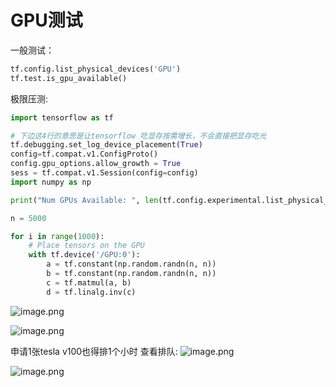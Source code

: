 
# GPU测试

一般测试：
```python
tf.config.list_physical_devices('GPU')
tf.test.is_gpu_available()
```


极限压测:
```python
import tensorflow as tf

# 下边这4行的意思是让tensorflow 吃显存按需增长，不会直接把显存吃光
tf.debugging.set_log_device_placement(True)
config=tf.compat.v1.ConfigProto()
config.gpu_options.allow_growth = True
sess = tf.compat.v1.Session(config=config)
import numpy as np

print("Num GPUs Available: ", len(tf.config.experimental.list_physical_devices('GPU')))

n = 5000

for i in range(1000):
    # Place tensors on the GPU
    with tf.device('/GPU:0'):
        a = tf.constant(np.random.randn(n, n))
        b = tf.constant(np.random.randn(n, n))
        c = tf.matmul(a, b)
        d = tf.linalg.inv(c)
```




![image.png](https://cdn.nlark.com/yuque/0/2022/png/22348649/1651301412059-fe4c70ed-4673-4f91-be67-19db1b1f1a70.png#clientId=u3aefc5e6-9bed-4&from=paste&height=504&id=u55662eb2&originHeight=693&originWidth=1244&originalType=binary&ratio=1&rotation=0&showTitle=false&size=332236&status=done&style=none&taskId=u9c269896-96dd-4b2c-b91b-b0cbc80ea1f&title=&width=904.7272727272727)

![image.png](https://cdn.nlark.com/yuque/0/2022/png/22348649/1651301431432-c7a6d2d1-2717-486f-83d2-0c0d2fbe421e.png#clientId=u3aefc5e6-9bed-4&from=paste&height=468&id=u97bc8b22&originHeight=643&originWidth=1310&originalType=binary&ratio=1&rotation=0&showTitle=false&size=438537&status=done&style=none&taskId=u126ee671-8678-49e1-b717-4d913f65b32&title=&width=952.7272727272727)

申请1张tesla v100也得排1个小时
查看排队:
![image.png](https://cdn.nlark.com/yuque/0/2022/png/22348649/1651301551484-026e0c73-136f-4ac2-9ab3-8deb9e534167.png#clientId=u3aefc5e6-9bed-4&from=paste&height=513&id=u8707668f&originHeight=706&originWidth=1339&originalType=binary&ratio=1&rotation=0&showTitle=false&size=465724&status=done&style=none&taskId=u9ed80bd6-c1b0-40e2-9fc0-3c37ba266b0&title=&width=973.8181818181819)

![image.png](https://cdn.nlark.com/yuque/0/2022/png/22348649/1651301739009-1b1f2a59-2765-4842-a479-067ff05e4974.png#clientId=u3aefc5e6-9bed-4&from=paste&height=617&id=ub3dfb430&originHeight=849&originWidth=1601&originalType=binary&ratio=1&rotation=0&showTitle=false&size=628099&status=done&style=none&taskId=ueee3ab6e-2aed-4edf-b567-12ce576060c&title=&width=1164.3636363636363)